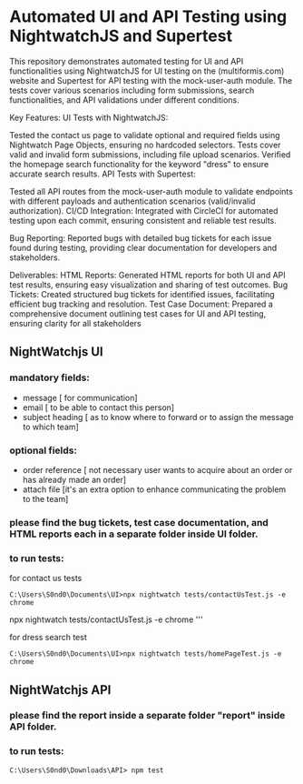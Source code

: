 # Automated UI and API Testing using NightwatchJS and Supertest


This repository demonstrates automated testing for UI and API functionalities using NightwatchJS for UI testing on the (multiformis.com) website and Supertest for API testing with the mock-user-auth module. The tests cover various scenarios including form submissions, search functionalities, and API validations under different conditions.

Key Features: UI Tests with NightwatchJS:

Tested the contact us page to validate optional and required fields using Nightwatch Page Objects, ensuring no hardcoded selectors. Tests cover valid and invalid form submissions, including file upload scenarios.
Verified the homepage search functionality for the keyword "dress" to ensure accurate search results.
API Tests with Supertest:

Tested all API routes from the mock-user-auth module to validate endpoints with different payloads and authentication scenarios (valid/invalid authorization).
CI/CD Integration: Integrated with CircleCI for automated testing upon each commit, ensuring consistent and reliable test results.

Bug Reporting: Reported bugs with detailed bug tickets for each issue found during testing, providing clear documentation for developers and stakeholders.

Deliverables: HTML Reports: Generated HTML reports for both UI and API test results, ensuring easy visualization and sharing of test outcomes. Bug Tickets: Created structured bug tickets for identified issues, facilitating efficient bug tracking and resolution. Test Case Document: Prepared a comprehensive document outlining test cases for UI and API testing, ensuring clarity for all stakeholders

## NightWatchjs UI

### mandatory fields:
- message [ for communication]
- email [ to be able to contact this person]
- subject heading [ as to know where to forward or to assign the message to which team]

### optional fields:
  - order reference [ not necessary user wants to acquire about an order or has already made an order]
  - attach file [it's an extra option to enhance communicating the problem to the team]
 
### please find the bug tickets, test case documentation, and HTML reports  each in a separate folder inside UI folder.

### to run tests:
for contact us tests
```console
C:\Users\S0nd0\Documents\UI>npx nightwatch tests/contactUsTest.js -e chrome
```
npx nightwatch tests/contactUsTest.js -e chrome
'''

for dress search test

```console
C:\Users\S0nd0\Documents\UI>npx nightwatch tests/homePageTest.js -e chrome
```



## NightWatchjs API

### please find the  report   inside  a separate folder "report"  inside API folder.

### to run tests:

```console
C:\Users\S0nd0\Downloads\API> npm test
```


